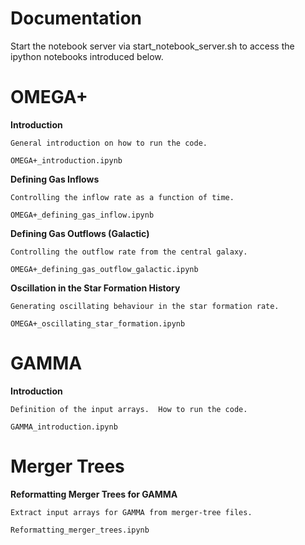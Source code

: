 Documentation
============


Start the notebook server via start_notebook_server.sh
to access the ipython notebooks introduced below.

OMEGA+ 
=====

**Introduction**

	General introduction on how to run the code.
	
	OMEGA+_introduction.ipynb

**Defining Gas Inflows**

	Controlling the inflow rate as a function of time.
	
	OMEGA+_defining_gas_inflow.ipynb
	
**Defining Gas Outflows (Galactic)**

	Controlling the outflow rate from the central galaxy.
	
	OMEGA+_defining_gas_outflow_galactic.ipynb

**Oscillation in the Star Formation History**
	
	Generating oscillating behaviour in the star formation rate.

	OMEGA+_oscillating_star_formation.ipynb
	
	
GAMMA
=====

**Introduction**

	Definition of the input arrays.  How to run the code.
	
	GAMMA_introduction.ipynb
	
	
Merger Trees
============

**Reformatting Merger Trees for GAMMA**

	Extract input arrays for GAMMA from merger-tree files.
	
	Reformatting_merger_trees.ipynb